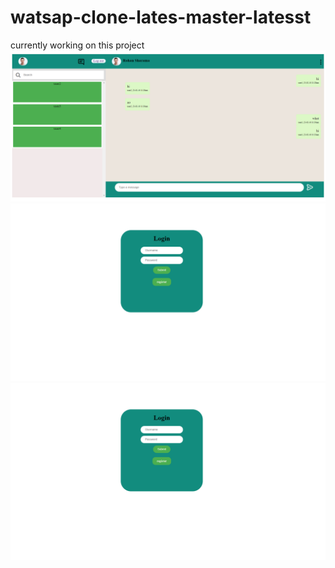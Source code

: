 # watsap-clone-lates-master-latesst

currently working on this project
<img src="githubimg/chat ui.png"  >
<img src="githubimg/login.png"  >
<img src="githubimg/login.png"  >